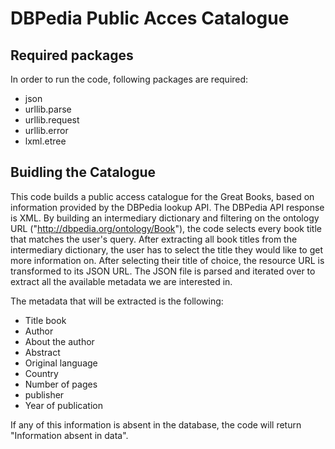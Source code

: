 # DBPedia Public Acces Catalogue

## Required packages

In order to run the code, following packages are required: 

* json
* urllib.parse
* urllib.request
* urllib.error
* lxml.etree

## Buidling the Catalogue

This code builds a public access catalogue for the Great Books, based on information provided by the DBPedia lookup API. The DBPedia API response is XML. By building an intermediary dictionary and filtering on the ontology URL ("http://dbpedia.org/ontology/Book"), the code selects every book title that matches the user's query. After extracting all book titles from the intermediary dictionary, the user has to select the title they would like to get more information on. After selecting their title of choice, the resource URL is transformed to its JSON URL. The JSON file is parsed and iterated over to extract all the available metadata we are interested in.

The metadata that will be extracted is the following:
* Title book
* Author
* About the author
* Abstract
* Original language
* Country
* Number of pages
* publisher
* Year of publication

If any of this information is absent in the database, the code will return "Information absent in data".


```python

```
